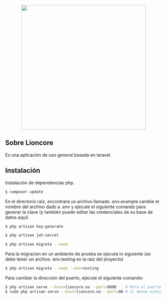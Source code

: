 
<p align="center"><img src="https://res.cloudinary.com/dtfbvvkyp/image/upload/v1566331377/laravel-logolockup-cmyk-red.svg" width="400"></p>

## Sobre Lioncore

Es una aplicación de uso general basada en laravel.

## Instalación

Instalación de dependencias php.
```sh
$ composer update
```

En el directorio raíz, encontrará un archivo llamado .env.example cambie el nombre del archivo dado a .env y ejecute el siguiente comando para generar la clave (y también puede editar las credenciales de su base de datos aquí)
```sh
$ php artisan key:generate
```

```sh
$ php artisan jwt:secret
```

```sh
$ php artisan migrate --seed
```

Para la migracion en un ambiente de prueba se ejecuta lo siguiente (se debe tener un archivo .env.testing en la raiz del proyecto)
```sh
$ php artisan migrate --seed --env=testing
```

Para cambiar la dirección del puerto, ejecute el siguiente comando:

```sh
$ php artisan serve --host=lioncore.oo --port=8080    # Para el puerto 8080
$ sudo php artisan serve --host=lioncore.oo --port=80 # Si desea ejecutarlo en el puerto 80, probablemente necesite sudo.
```
